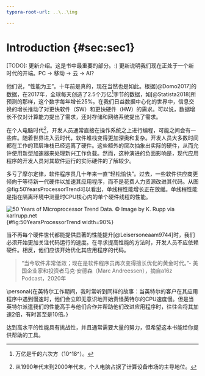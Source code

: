 ```yaml
---
typora-root-url: ..\..\img

---
```


# Introduction {#sec:sec1}

[TODO]: 更新介绍。这是书中最重要的部分。:) 更新说明我们现在正处于一个新时代的开端。PC -> 移动 -> 云 -> AI?

他们说，“性能为王”。十年前是真的，现在当然也是如此。根据[@Domo2017]的数据，在2017年，全球每天创造了2.5个万亿[^1]字节的数据，如[@Statista2018]所预测的那样，这个数字每年增长25%。在我们日益数据中心化的世界中，信息交换的增长推动了对更快软件（SW）和更快硬件（HW）的需求。可以说，数据增长不仅对计算能力提出了需求，还对存储和网络系统提出了需求。

在个人电脑时代[^2]，开发人员通常直接在操作系统之上进行编程，可能之间会有一些库。随着世界进入云时代，软件堆栈变得更加深奥和复杂。开发人员大多数时间都在工作的顶层堆栈已经远离了硬件。这些额外的层次抽象出实际的硬件，从而允许使用新型加速器来处理新兴工作负载。然而，这种演进的负面影响是，现代应用程序的开发人员对其软件运行的实际硬件的了解较少。

多亏了摩尔定律，软件程序员几十年来一直“轻松愉快”。过去，一些软件供应商更倾向于等待新一代硬件以加速其应用程序，而不是花费人力资源改进其代码。从图@fig:50YearsProcessorTrend可以看出，单线程性能增长正在放缓。单线程性能是指在隔离环境中测量时CPU核心内的单个硬件线程的性能。

![50 Years of Microprocessor Trend Data. *© Image by K. Rupp via karlrupp.net*](../../img/intro/50-years-processor-trend.png){#fig:50YearsProcessorTrend width=90%}

当不再每个硬件世代都能提供显著的性能提升[@Leisersoneaam9744]时，我们必须开始更加关注代码运行的速度。在寻求提高性能的方法时，开发人员不应依赖硬件。相反，他们应该开始优化其应用程序的代码。

> “当今软件非常低效；现在是软件程序员再次变得擅长优化的黄金时代。”- 美国企业家和投资者马克·安德森（Marc Andreessen），摘自a16z Podcast，2020年

\personal{在英特尔工作期间，我时常听到同样的故事：当英特尔的客户在其应用程序中遇到慢速时，他们会立即无意识地开始责怪英特尔的CPU速度慢。但是当英特尔派遣我们的性能高手与他们合作并帮助他们改进应用程序时，往往会将其加速2倍，有时甚至是10倍。}

达到高水平的性能具有挑战性，并且通常需要大量的努力，但希望这本书能给你提供帮助的工具。

[^1]: 万亿是千的六次方（10^18^）。

[^2]: 从1990年代末到2000年代末，个人电脑占据了计算设备市场的主导地位。
